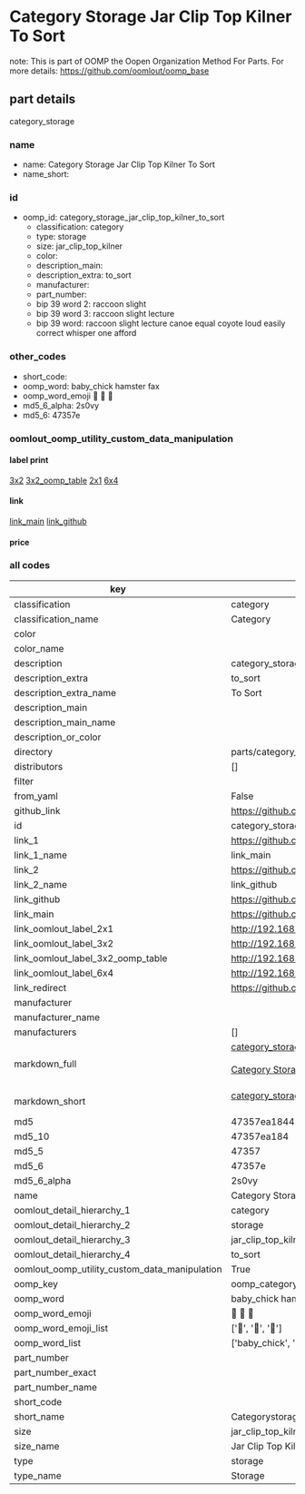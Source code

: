 # Category Storage Jar Clip Top Kilner To Sort  

note: This is part of OOMP the Oopen Organization Method For Parts. For more details: https://github.com/oomlout/oomp_base

##  part details
  



category_storage



### name
* name: Category Storage Jar Clip Top Kilner To Sort
* name_short: 
### id
* oomp_id: category_storage_jar_clip_top_kilner_to_sort
  * classification: category
  * type: storage
  * size: jar_clip_top_kilner
  * color: 
  * description_main: 
  * description_extra: to_sort
  * manufacturer: 
  * part_number: 
  * bip 39 word 2: raccoon slight
  * bip 39 word 3: raccoon slight lecture
  * bip 39 word: raccoon slight lecture canoe equal coyote loud easily correct whisper one afford

### other_codes
* short_code: 
* oomp_word: baby_chick hamster fax
* oomp_word_emoji :baby_chick: :hamster: :fax:
* md5_6_alpha: 2s0vy
* md5_6: 47357e






### oomlout_oomp_utility_custom_data_manipulation
#### label print
[3x2](http://192.168.1.245:1112/?label=oomp%202s0vy)
[3x2_oomp_table](http://192.168.1.108:1112/?label=oomp%202s0vy)
[2x1](http://192.168.1.242:1112/?label=oomp%202s0vy)
[6x4](http://192.168.1.55:1112/?label=oomp%202s0vy)    

#### link

[link_main](https://github.com/oomlout/oomlout_oomp_version_1_messy/tree/main/parts/category_storage_jar_clip_top_kilner_to_sort) [link_github](https://github.com/oomlout/oomlout_oomp_version_1_messy/tree/main/parts/category_storage_jar_clip_top_kilner_to_sort)                             

#### price







### all codes 
| key | value |  
| --- | --- |  
| classification | category |  
| classification_name | Category |  
| color |  |  
| color_name |  |  
| description | category_storage |  
| description_extra | to_sort |  
| description_extra_name | To Sort |  
| description_main |  |  
| description_main_name |  |  
| description_or_color |   |  
| directory | parts/category_storage_jar_clip_top_kilner_to_sort |  
| distributors | [] |  
| filter |  |  
| from_yaml | False |  
| github_link | https://github.com/oomlout/oomlout_oomp_part_src/tree/main/parts/category_storage_jar_clip_top_kilner_to_sort |  
| id | category_storage_jar_clip_top_kilner_to_sort |  
| link_1 | https://github.com/oomlout/oomlout_oomp_version_1_messy/tree/main/parts/category_storage_jar_clip_top_kilner_to_sort |  
| link_1_name | link_main |  
| link_2 | https://github.com/oomlout/oomlout_oomp_version_1_messy/tree/main/parts/category_storage_jar_clip_top_kilner_to_sort |  
| link_2_name | link_github |  
| link_github | https://github.com/oomlout/oomlout_oomp_version_1_messy/tree/main/parts/category_storage_jar_clip_top_kilner_to_sort |  
| link_main | https://github.com/oomlout/oomlout_oomp_version_1_messy/tree/main/parts/category_storage_jar_clip_top_kilner_to_sort |  
| link_oomlout_label_2x1 | http://192.168.1.242:1112/?label=oomp%202s0vy |  
| link_oomlout_label_3x2 | http://192.168.1.245:1112/?label=oomp%202s0vy |  
| link_oomlout_label_3x2_oomp_table | http://192.168.1.108:1112/?label=oomp%202s0vy |  
| link_oomlout_label_6x4 | http://192.168.1.55:1112/?label=oomp%202s0vy |  
| link_redirect | https://github.com/oomlout/oomlout_oomp_version_1_messy/tree/main/parts/category_storage_jar_clip_top_kilner_to_sort |  
| manufacturer |  |  
| manufacturer_name |  |  
| manufacturers | [] |  
| markdown_full | [category_storage_jar_clip_top_kilner_to_sort](none)<br>[](none)<br>[Category Storage Jar Clip Top Kilner To Sort](none)<br><br> |  
| markdown_short | [category_storage_jar_clip_top_kilner_to_sort](none)<br><br> |  
| md5 | 47357ea184459084c6a60218fe32ed82 |  
| md5_10 | 47357ea184 |  
| md5_5 | 47357 |  
| md5_6 | 47357e |  
| md5_6_alpha | 2s0vy |  
| name | Category Storage Jar Clip Top Kilner To Sort |  
| oomlout_detail_hierarchy_1 | category |  
| oomlout_detail_hierarchy_2 | storage |  
| oomlout_detail_hierarchy_3 | jar_clip_top_kilner |  
| oomlout_detail_hierarchy_4 | to_sort |  
| oomlout_oomp_utility_custom_data_manipulation | True |  
| oomp_key | oomp_category_storage_jar_clip_top_kilner_to_sort |  
| oomp_word | baby_chick hamster fax |  
| oomp_word_emoji | :baby_chick: :hamster: :fax: |  
| oomp_word_emoji_list | [':baby_chick:', ':hamster:', ':fax:'] |  
| oomp_word_list | ['baby_chick', 'hamster', 'fax'] |  
| part_number |  |  
| part_number_exact |  |  
| part_number_name |  |  
| short_code |  |  
| short_name | Categorystorage |  
| size | jar_clip_top_kilner |  
| size_name | Jar Clip Top Kilner |  
| type | storage |  
| type_name | Storage |  
